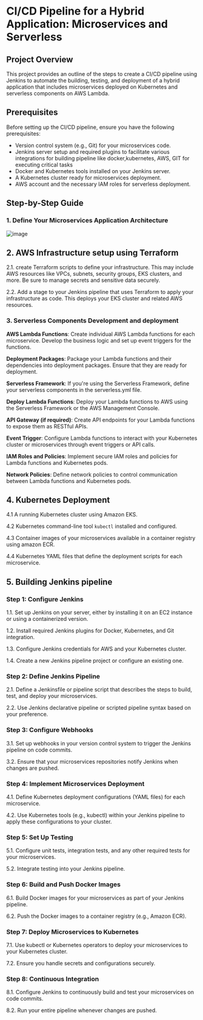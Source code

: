 # CI/CD Pipeline for a Hybrid Application: Microservices and Serverless

## Project Overview

This project provides an outline of the steps to create a CI/CD pipeline using Jenkins to automate the building, testing, and deployment of a hybrid application that includes microservices deployed on Kubernetes and serverless components on AWS Lambda.

## Prerequisites

Before setting up the CI/CD pipeline, ensure you have the following prerequisites:

- Version control system (e.g., Git) for your microservices code.
- Jenkins server setup and required plugins to facilitate various integrations for building pipeline like docker,kubernetes, AWS, GIT for executing critical tasks
- Docker and Kubernetes tools installed on your Jenkins server.
- A Kubernetes cluster ready for microservices deployment.
- AWS account and the necessary IAM roles for serverless deployment.

## Step-by-Step Guide

### 1. Define Your Microservices Application Architecture
![image](https://github.com/tgrahesh/Jenkins-CI-CD-pipeline-project/assets/115626638/2265216c-98e6-4b9a-a64e-eede6c6ddfcf)

## 2. AWS Infrastructure setup using Terraform
2.1. create Terraform scripts to define your infrastructure. This may include AWS resources like VPCs, subnets, security groups, EKS clusters, and more. Be sure to manage secrets and sensitive data securely.

2.2. Add a stage to your Jenkins pipeline that uses Terraform to apply your infrastructure as code. This deploys your EKS cluster and related AWS resources.

### 3. Serverless Components Development and deployment

**AWS Lambda Functions**: Create individual AWS Lambda functions for each microservice. Develop the business logic and set up event triggers for the functions.

**Deployment Packages**: Package your Lambda functions and their dependencies into deployment packages. Ensure that they are ready for deployment.

**Serverless Framework**: If you're using the Serverless Framework, define your serverless components in the serverless.yml file.

**Deploy Lambda Functions**: Deploy your Lambda functions to AWS using the Serverless Framework or the AWS Management Console.

**API Gateway (if required)**: Create API endpoints for your Lambda functions to expose them as RESTful APIs.

**Event Trigger**: Configure Lambda functions to interact with your Kubernetes cluster or microservices through event triggers or API calls.

**IAM Roles and Policies**: Implement secure IAM roles and policies for Lambda functions and Kubernetes pods.

**Network Policies**: Define network policies to control communication between Lambda functions and Kubernetes pods.

## 4. Kubernetes Deployment

4.1 A running Kubernetes cluster using Amazon EKS.

4.2 Kubernetes command-line tool `kubectl` installed and configured.

4.3 Container images of your microservices available in a container registry using amazon ECR.

4.4 Kubernetes YAML files that define the deployment scripts for each microservice.

## 5. Building Jenkins pipeline

### Step 1: Configure Jenkins
1.1. Set up Jenkins on your server, either by installing it on an EC2 instance or using a containerized version.

1.2. Install required Jenkins plugins for Docker, Kubernetes, and Git integration.

1.3. Configure Jenkins credentials for AWS and your Kubernetes cluster.

1.4. Create a new Jenkins pipeline project or configure an existing one.

### Step 2: Define Jenkins Pipeline

2.1. Define a Jenkinsfile or pipeline script that describes the steps to build, test, and deploy your microservices.

2.2. Use Jenkins declarative pipeline or scripted pipeline syntax based on your preference.

### Step 3: Configure Webhooks

3.1. Set up webhooks in your version control system to trigger the Jenkins pipeline on code commits.

3.2. Ensure that your microservices repositories notify Jenkins when changes are pushed.

### Step 4: Implement Microservices Deployment

4.1. Define Kubernetes deployment configurations (YAML files) for each microservice.

4.2. Use Kubernetes tools (e.g., kubectl) within your Jenkins pipeline to apply these configurations to your cluster.

### Step 5: Set Up Testing

5.1. Configure unit tests, integration tests, and any other required tests for your microservices.

5.2. Integrate testing into your Jenkins pipeline.

### Step 6: Build and Push Docker Images

6.1. Build Docker images for your microservices as part of your Jenkins pipeline.

6.2. Push the Docker images to a container registry (e.g., Amazon ECR).

### Step 7: Deploy Microservices to Kubernetes

7.1. Use kubectl or Kubernetes operators to deploy your microservices to your Kubernetes cluster.

7.2. Ensure you handle secrets and configurations securely.

### Step 8: Continuous Integration

8.1. Configure Jenkins to continuously build and test your microservices on code commits.

8.2. Run your entire pipeline whenever changes are pushed.




